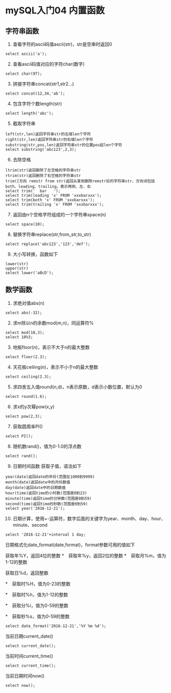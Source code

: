 # mySQL入门04 内置函数
## 字符串函数
1. 查看字符的ascii码值ascii(str)，str是空串时返回0
```
select ascii('a');
```
2. 查看ascii码值对应的字符char(数字)
```
select char(97);
```
3. 拼接字符串concat(str1,str2...)
```
select concat(12,34,'ab');
```
4. 包含字符个数length(str)
```
select length('abc');
```
5. 截取字符串
```
left(str,len)返回字符串str的左端len个字符
right(str,len)返回字符串str的右端len个字符
substring(str,pos,len)返回字符串str的位置pos起len个字符
select substring('abc123',2,3);
```
6. 去除空格
```
ltrim(str)返回删除了左空格的字符串str
rtrim(str)返回删除了右空格的字符串str
trim([方向 remstr from str)返回从某侧删除remstr后的字符串str，方向词包括both、leading、trailing，表示两侧、左、右
select trim('  bar   ');
select trim(leading 'x' FROM 'xxxbarxxx');
select trim(both 'x' FROM 'xxxbarxxx');
select trim(trailing 'x' FROM 'xxxbarxxx');
```
7. 返回由n个空格字符组成的一个字符串space(n)
```
select space(10);
```
8. 替换字符串replace(str,from_str,to_str)
```
select replace('abc123','123','def');
```
9. 大小写转换，函数如下
```
lower(str)
upper(str)
select lower('aBcD');
```
## 数学函数
1. 求绝对值abs(n)
```
select abs(-32);
```
2. 求m除以n的余数mod(m,n)，同运算符%
```
select mod(10,3);
select 10%3;
```
3. 地板floor(n)，表示不大于n的最大整数
```
select floor(2.3);
```
4. 天花板ceiling(n)，表示不小于n的最大整数
```
select ceiling(2.3);
```
5. 求四舍五入值round(n,d)，n表示原数，d表示小数位置，默认为0
```
select round(1.6);
```
6. 求x的y次幂pow(x,y)
```
select pow(2,3);
```
7. 获取圆周率PI()
```
select PI();
```
8. 随机数rand()，值为0-1.0的浮点数
```
select rand();
```
9. 日期时间函数
获取子值，语法如下
```
year(date)返回date的年份(范围在1000到9999)
month(date)返回date中的月份数值
day(date)返回date中的日期数值
hour(time)返回time的小时数(范围是0到23)
minute(time)返回time的分钟数(范围是0到59)
second(time)返回time的秒数(范围是0到59)
select year('2016-12-21');
```
10. 日期计算，使用+-运算符，数字后面的关键字为year、month、day、hour、minute、second
```
select '2016-12-21'+interval 1 day;
```
日期格式化date_format(date,format)，format参数可用的值如下

获取年%Y，返回4位的整数
*　获取年%y，返回2位的整数
*　获取月%m，值为1-12的整数

获取日%d，返回整数

*　获取时%H，值为0-23的整数

*　获取时%h，值为1-12的整数

*　获取分%i，值为0-59的整数

*　获取秒%s，值为0-59的整数

```
select date_format('2016-12-21','%Y %m %d');
```
当前日期current_date()
```
select current_date();
```
当前时间current_time()
```
select current_time();
```
当前日期时间now()
```
select now();
```